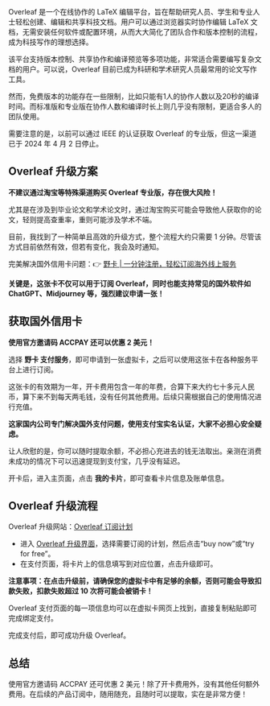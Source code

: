 Overleaf 是一个在线协作的 LaTeX 编辑平台，旨在帮助研究人员、学生和专业人士轻松创建、编辑和共享科技文档。用户可以通过浏览器实时协作编辑 LaTeX 文档，无需安装任何软件或配置环境，从而大大简化了团队合作和版本控制的流程，成为科技写作的理想选择。

该平台支持版本控制、共享协作和编译预览等多项功能，非常适合需要编写复杂文档的用户。可以说，Overleaf 目前已成为科研和学术研究人员最常用的论文写作工具。

然而，免费版本的功能存在一些限制，比如只能有1人的协作人数以及20秒的编译时间。而标准版和专业版在协作人数和编译时长上则几乎没有限制，更适合多人的团队使用。

需要注意的是，以前可以通过 IEEE 的认证获取 Overleaf 的专业版，但这一渠道已于 2024 年 4 月 2 日停止。

## Overleaf 升级方案

**不建议通过淘宝等特殊渠道购买 Overleaf 专业版，存在很大风险！** 

尤其是在涉及到毕业论文和学术论文时，通过淘宝购买可能会导致他人获取你的论文，轻则提高查重率，重则可能涉及学术不端。

目前，我找到了一种简单且高效的升级方式，整个流程大约只需要 1 分钟。尽管该方式目前依然有效，但若有变化，我会及时通知。

完美解决国外信用卡问题：👉 [野卡 | 一分钟注册，轻松订阅海外线上服务](https://bit.ly/bewildcard)

**关键是，这张卡不仅可以用于订阅 Overleaf，同时也能支持常见的国外软件如 ChatGPT、Midjourney 等，强烈建议申请一张！**

## 获取国外信用卡

**使用官方邀请码 ACCPAY 还可以优惠 2 美元！**

选择 **野卡 支付服务**，即可申请到一张虚拟卡，之后可以使用这张卡在各种服务平台上进行订阅。

这张卡的有效期为一年，开卡费用包含一年的年费，合算下来大约七十多元人民币，算下来不到每天两毛钱，没有任何其他费用。后续只需根据自己的使用情况进行充值。

**这家国内公司专门解决国外支付问题，使用支付宝实名认证，大家不必担心安全疑虑。**

让人欣慰的是，你可以随时提取余额，不必担心充进去的钱无法取出。亲测在消费未成功的情况下可以迅速提现到支付宝，几乎没有延迟。

开卡后，进入主页面，点击 **我的卡片**，即可查看卡片信息及账单信息。

## Overleaf 升级流程

Overleaf 升级网站：[Overleaf 订阅计划](https://www.overleaf.com/user/subscription/plans)

- 进入 [Overleaf 升级界面](https://www.overleaf.com/user/subscription/plans)，选择需要订阅的计划，然后点击“buy now”或“try for free”。
- 在支付页面，将卡片上的信息填写到对应位置，点击升级即可。

**注意事项：在点击升级前，请确保您的虚拟卡中有足够的余额，否则可能会导致扣款失败，扣款失败超过 10 次将可能会被销卡！**

Overleaf 支付页面的每一项信息均可以在虚拟卡网页上找到，直接复制粘贴即可完成绑定支付。

完成支付后，即可成功升级 Overleaf。

## 总结

使用官方邀请码 ACCPAY 还可优惠 2 美元！除了开卡费用外，没有其他任何额外费用。在后续的产品订阅中，随用随充，且随时可以提取，实在是非常方便！